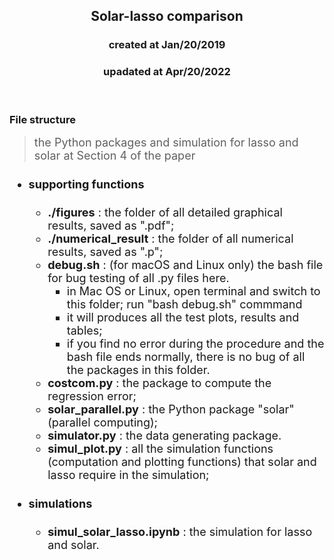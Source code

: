 <center><h2>Solar-lasso comparison</h2></center>
<center><h3>created at Jan/20/2019</h3></center>
<center><h3>upadated at Apr/20/2022</h3></center>

<br>


### File structure
> <font size="4.5"> the Python packages and simulation for lasso and solar at Section 4 of the paper

* #### supporting functions
  - **./figures** : the folder of all detailed graphical results, saved as ".pdf";
  - **./numerical_result** : the folder of all numerical results, saved as ".p";
  - **debug.sh** : (for macOS and Linux only) the bash file for bug testing of all .py files here.
    * in Mac OS or Linux, open terminal and switch to this folder; run "bash debug.sh" commmand
    * it will produces all the test plots, results and tables;
    * if you find no error during the procedure and the bash file ends normally, there is no bug of all the packages in this folder.
  - **costcom.py** : the package to compute the regression error;
  - **solar_parallel.py** : the Python package "solar" (parallel computing);
  - **simulator.py** : the data generating package.
  - **simul_plot.py** : all the simulation functions (computation and plotting functions) that solar and lasso require in the simulation;
* #### simulations
  - **simul_solar_lasso.ipynb** : the simulation for lasso and solar.
